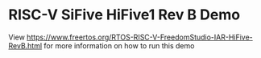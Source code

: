 # RISC-V SiFive HiFive1 Rev B Demo
View https://www.freertos.org/RTOS-RISC-V-FreedomStudio-IAR-HiFive-RevB.html for more information on how to run this demo